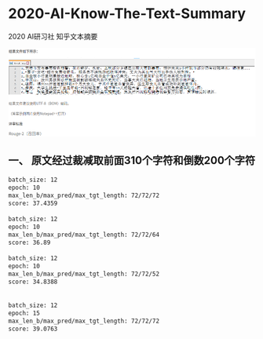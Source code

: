 # 2020-AI-Know-The-Text-Summary
2020 AI研习社 知乎文本摘要

![image](/data/image/rule_0.png)


## 一、 原文经过裁减取前面310个字符和倒数200个字符
    
    batch_size: 12
    epoch: 10
    max_len_b/max_pred/max_tgt_length: 72/72/72
    score: 37.4359
    
    batch_size: 12
    epoch: 10
    max_len_b/max_pred/max_tgt_length: 72/72/64
    score: 36.89
    
    batch_size: 12
    epoch: 10
    max_len_b/max_pred/max_tgt_length: 72/72/52
    score: 34.8388       
    
    
    batch_size: 12
    epoch: 15
    max_len_b/max_pred/max_tgt_length: 72/72/72    
    score: 39.0763